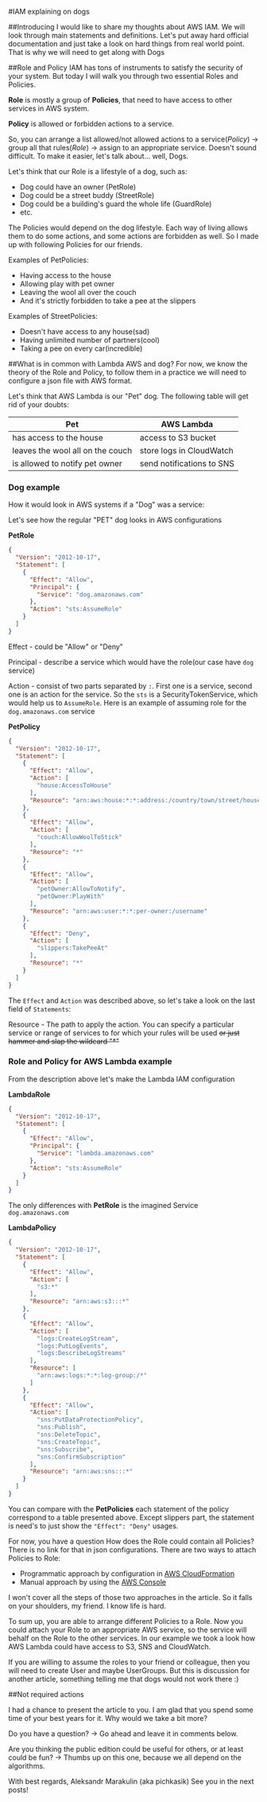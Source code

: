#IAM explaining on dogs

##Introducing
I would like to share my thoughts about AWS IAM. We will look through main statements and definitions. 
Let's put away hard official documentation and just take a look on hard things from real world point.
That is why we will need to get along with Dogs


##Role and Policy
IAM has tons of instruments to satisfy the security of your system.
But today I will walk you through two essential Roles and Policies.

**Role** is mostly a group of **Policies**, that need to have access to other services in AWS system.

**Policy** is allowed or forbidden actions to a service.

So, you can arrange a list allowed/not allowed actions to a service(*Policy*) -> group all that rules(*Role*) -> assign to an appropriate service.
Doesn't sound difficult. To make it easier, let's talk about... well, Dogs.

Let's think that our Role is a lifestyle of a dog, such as:
- Dog could have an owner (PetRole)
- Dog could be a street buddy (StreetRole)
- Dog could be a building's guard the whole life (GuardRole)
- etc.

The Policies would depend on the dog lifestyle. Each way of living allows them to do some actions, and some actions are forbidden as well.
So I made up with following Policies for our friends.

Examples of PetPolicies:
* Having access to the house
* Allowing play with pet owner
* Leaving the wool all over the couch
* And it's strictly forbidden to take a pee at the slippers

Examples of StreetPolicies:
* Doesn't have access to any house(sad)
* Having unlimited number of partners(cool)
* Taking a pee on every car(incredible)

##What is in common with Lambda AWS and dog?
For now, we know the theory of the Role and Policy, to follow them in a practice we will need to configure a json file with AWS format.

Let's think that AWS Lambda is our "Pet" dog.
The following table will get rid of your doubts:


| Pet                              | AWS Lambda                |
|----------------------------------|---------------------------|
| has access to the house          | access to S3 bucket       |
| leaves the wool all on the couch | store logs in CloudWatch  | 
| is allowed to notify pet owner   | send notifications to SNS |

### Dog example
How it would look in AWS systems if a "Dog" was a service:

Let's see how the regular "PET" dog looks in AWS configurations

**PetRole**
```json
{
  "Version": "2012-10-17",
  "Statement": [
    {
      "Effect": "Allow",
      "Principal": {
        "Service": "dog.amazonaws.com"
      },
      "Action": "sts:AssumeRole"
    }
  ]
}
```
Effect - could be "Allow" or "Deny"

Principal - describe a service which would have the role(our case have `dog` service)

Action - consist of two parts separated by `:`. First one is a service, second one is an action for the service.
So the `sts` is a SecurityTokenService, which would help us to `AssumeRole`. Here is an example of assuming role for the `dog.amazonaws.com` service

**PetPolicy**
```json
{
  "Version": "2012-10-17",
  "Statement": [
    {
      "Effect": "Allow",
      "Action": [
        "house:AccessToHouse"
      ],
      "Resource": "arn:aws:house:*:*:address:/country/town/street/house/apartment-number"
    },
    {
      "Effect": "Allow",
      "Action": [
        "couch:AllowWoolToStick"
      ],
      "Resource": "*"
    },
    {
      "Effect": "Allow",
      "Action": [
        "petOwner:AllowToNotify",
        "petOwner:PlayWith"
      ],
      "Resource": "arn:aws:user:*:*:per-owner:/username"
    },
    {
      "Effect": "Deny",
      "Action": [
        "slippers:TakePeeAt"
      ],
      "Resource": "*"
    }
  ]
}
```
The `Effect` and `Action` was described above, so let's take a look on the last field of `Statements`:

Resource - The path to apply the action.
You can specify a particular service or range of services to for which your rules will be used ~~or just hammer and slap the wildcard "*"~~

### Role and Policy for AWS Lambda example
From the description above let's make the Lambda IAM configuration

**LambdaRole**
```json
{
  "Version": "2012-10-17",
  "Statement": [
    {
      "Effect": "Allow",
      "Principal": {
        "Service": "lambda.amazonaws.com"
      },
      "Action": "sts:AssumeRole"
    }
  ]
}
```
The only differences with **PetRole** is the imagined Service `dog.amazonaws.com`

**LambdaPolicy**
```json
{
  "Version": "2012-10-17",
  "Statement": [
    {
      "Effect": "Allow",
      "Action": [
        "s3:*"
      ],
      "Resource": "arn:aws:s3:::*"
    },
    {
      "Effect": "Allow",
      "Action": [
        "logs:CreateLogStream",
        "logs:PutLogEvents",
        "logs:DescribeLogStreams"
      ],
      "Resource": [
        "arn:aws:logs:*:*:log-group:/*"
      ]
    },
    {
      "Effect": "Allow",
      "Action": [
        "sns:PutDataProtectionPolicy",
        "sns:Publish",
        "sns:DeleteTopic",
        "sns:CreateTopic",
        "sns:Subscribe",
        "sns:ConfirmSubscription"
      ],
      "Resource": "arn:aws:sns:::*"
    }
  ]
}
```

You can compare with the **PetPolicies** each statement of the policy correspond to a table presented above.
Except slippers part, the statement is need's to just show the `"Effect": "Deny"` usages.

For now, you have a question
How does the Role could contain all Policies? There is no link for that in json configurations. 
There are two ways to attach Policies to Role:
* Programmatic approach by configuration in [AWS CloudFormation](https://docs.aws.amazon.com/AWSCloudFormation/latest/UserGuide/aws-resource-iam-role.html)
* Manual approach by using the [AWS Console](https://docs.aws.amazon.com/IAM/latest/UserGuide/access_policies_job-functions_create-policies.html)

I won't cover all the steps of those two approaches in the article. So it falls on your shoulders, my friend. I know life is hard.

To sum up, you are able to arrange different Policies to a Role. Now you could attach your Role to an appropriate AWS service, so the service will behalf on the Role to the other services. In our example we took a look how AWS Lambda could have access to S3, SNS and CloudWatch.

If you are willing to assume the roles to your friend or colleague, then you will need to create User and maybe UserGroups. 
But this is discussion for another article, something telling me that dogs would not work there :)

##Not required actions

I had a chance to present the article to you. I am glad that you spend some time of your best years for it.
Why would we take a bit more?

Do you have a question? -> Go ahead and leave it in comments below.

Are you thinking the public edition could be useful for others, or at least could be fun? -> Thumbs up on this one, because we all depend on the algorithms.

With best regards, Aleksandr Marakulin (aka pichkasik)
See you in the next posts!

